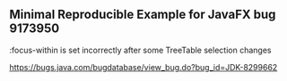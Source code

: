 ## Minimal Reproducible Example for JavaFX bug 9173950

:focus-within is set incorrectly after some TreeTable selection changes

https://bugs.java.com/bugdatabase/view_bug.do?bug_id=JDK-8299662


